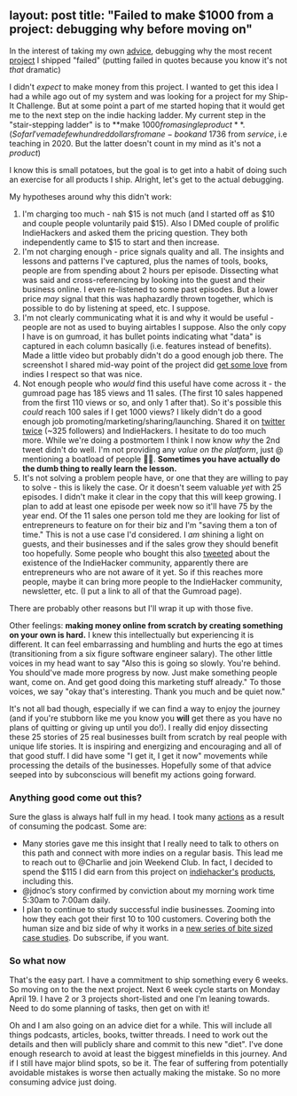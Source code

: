 layout: post
title:  "Failed to make $1000 from a project: debugging why before moving on"
---

In the interest of taking my own [advice](https://theleafnode.com/debugging-and-indie-hacking/), debugging why the most recent [project](https://gumroad.com/l/indiepodnotesdb) I shipped "failed" (putting failed in quotes because you know it's not _that_ dramatic)

I didn't _expect_ to make money from this project. I wanted to get this idea I had a while ago out of my system and was looking for a project for my Ship-It Challenge. But at some point a part of me started hoping that it would get me to the next step on the indie hacking ladder. My current step in the "stair-stepping ladder" is to **make $1000 from a single product**. (So far I've made few hundred dollars from an e-book and ~$1736 from _service_, i.e teaching in 2020. But the latter doesn't count in my mind as it's not a _product_)

I know this is small potatoes, but the goal is to get into a habit of doing such an exercise for all products I ship. Alright, let's get to the actual debugging.  

My hypotheses around why this didn't work:

1.  I'm charging too much - nah $15 is not much (and I started off as $10 and couple people voluntarily paid $15). Also I DMed couple of prolific IndieHackers and asked them the pricing question. They both independently came to $15 to start and then increase.
2.  I'm not charging enough - price signals quality and all. The insights and lessons and patterns I've captured, plus the names of tools, books, people are from spending about 2 hours per episode. Dissecting what was said and cross-referencing by looking into the guest and their business online. I even re-listened to some past episodes. But a lower price _may_ signal that this was haphazardly thrown together, which is possible to do by listening at speed, etc. I suppose.
3.  I'm not clearly communicating what it is and why it would be useful - people are not as used to buying airtables I suppose. Also the only copy I have is on gumroad, it has bullet points indicating what "data" is captured in each column basically (i.e. features instead of benefits). Made a little video but probably didn't do a good enough job there. The screenshot I shared mid-way point of the project did [get some love](https://twitter.com/bhumi1102/status/1375198018794819585) from indies I respect so that was nice.
4.  Not enough people who _would_ find this useful have come across it - the gumroad page has 185 views and 11 sales. (The first 10 sales happened from the first 110 views or so, and only 1 after that). So it's possible this _could_ reach 100 sales if I get 1000 views? I likely didn't do a good enough job promoting/marketing/sharing/launching. Shared it on [twitter](https://twitter.com/bhumi1102/status/1375198018794819585) [twice](https://twitter.com/bhumi1102/status/1381682496262311945) (~325 followers) and IndieHackers. I hesitate to do too much more. While we're doing a postmortem I think I now know _why_ the 2nd tweet didn't do well. I'm not providing any _value on the platform_, just @ mentioning a boatload of people 🤦‍♀️. **Sometimes you have actually do the dumb thing to really learn the lesson.**
5.  It's not solving a problem people have, or one that they are willing to pay to solve - this is likely the case. Or it doesn't seem valuable _yet_ with 25 episodes. I didn't make it clear in the copy that this will keep growing. I plan to add at least one episode per week now so it'll have 75 by the year end. Of the 11 sales one person told me they are looking for list of entrepreneurs to feature on for their biz and I'm "saving them a ton of time." This is not a use case I'd considered. I _am_ shining a light on guests, and their businesses and if the sales grow they should benefit too hopefully. Some people who bought this also [tweeted](https://twitter.com/ellenkdonnelly/status/1376239486024220673) about the existence of the IndieHacker community, apparently there are entrepreneurs who are not aware of it yet. So if this reaches more people, maybe it can bring more people to the IndieHacker community, newsletter, etc. (I put a link to all of that the Gumroad page).

There are probably other reasons but I'll wrap it up with those five.

Other feelings: **making money online from scratch by creating something on your own is hard.** I knew this intellectually but experiencing it is different. It can feel embarrassing and humbling and hurts the ego at times (transitioning from a six figure software engineer salary). The other little voices in my head want to say "Also this is going so slowly. You're behind. You should've made more progress by now. Just make something people want, come on. And get good doing this marketing stuff already." To those voices, we say "okay that's interesting. Thank you much and be quiet now."

It's not all bad though, especially if we can find a way to enjoy the journey (and if you're stubborn like me you know you **will** get there as you have no plans of quitting or giving up until you do!). I really did enjoy dissecting these 25 stories of 25 real businesses built from scratch by real people with unique life stories. It is inspiring and energizing and encouraging and all of that good stuff. I did have some "I get it, I get it now" movements while processing the details of the businesses. Hopefully some of that advice seeped into by subconscious will benefit my actions going forward. 

### Anything good come out this?

Sure the glass is always half full in my head. I took many [actions](https://theleafnode.com/best-indiehacker-podcast-episodes/) as a result of consuming the podcast. Some are: 

* Many stories gave me this insight that I really need to talk to others on this path and connect with more indies on a regular basis. This lead me to reach out to @Charlie and join Weekend Club. In fact, I decided to spend the $115 I did earn from this project on [indiehacker's](https://twitter.com/bhumi1102/status/1379854964655263754) [products](https://twitter.com/bhumi1102/status/1379854964655263754), including this.
* @jdnoc’s story confirmed by conviction about my morning work time 5:30am to 7:00am daily.
* I plan to continue to study successful indie businesses. Zooming into how they each got their first 10 to 100 customers. Covering both the human size and biz side of why it works in a [new series of bite sized case studies](https://www.indiehackers.com/series/why-it-works). Do subscribe, if you want.

### So what now

That's the easy part. I have a commitment to ship something every 6 weeks. So moving on to the the next project. Next 6 week cycle starts on Monday April 19. I have 2 or 3 projects short-listed and one I'm leaning towards. Need to do some planning of tasks, then get on with it!

Oh and I am also going on an advice diet for a while. This will include all things podcasts, articles, books, twitter threads. I need to work out the details and then will publicly share and commit to this new "diet". I've done enough research to avoid at least the biggest minefields in this journey. And if I still have major blind spots, so be it. The fear of suffering from potentially avoidable mistakes is worse then actually making the mistake. So no more consuming advice just doing.